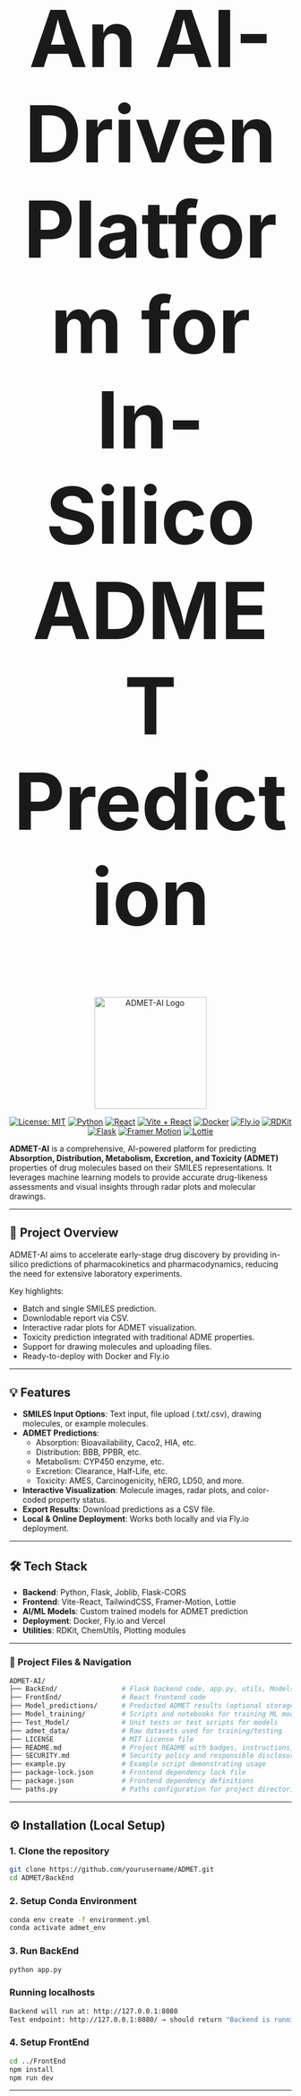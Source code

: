 <div align="center">

  <!-- Title -->
  <h1 style="font-size: 10em;">An AI-Driven Platform for In-Silico ADMET Prediction</h1>

  <!-- Logo -->
  <img width="200" height="200" alt="ADMET-AI Logo" src="https://github.com/user-attachments/assets/af4851f7-a076-486d-9cce-06365cfe0bb6" />

  <!-- Badges -->
  <p>
    <a href="LICENSE"><img src="https://img.shields.io/badge/License-MIT-yellow.svg" alt="License: MIT"></a>
    <a href="https://www.python.org/"><img src="https://img.shields.io/badge/Python-3.12-blue.svg" alt="Python"></a>
    <a href="https://reactjs.org/"><img src="https://img.shields.io/badge/React-18.2.0-blue.svg" alt="React"></a>
    <a href="https://vitejs.dev/"><img src="https://img.shields.io/badge/Vite-React-orange.svg" alt="Vite + React"></a>
    <a href="https://www.docker.com/"><img src="https://img.shields.io/badge/Docker-Container-blue.svg" alt="Docker"></a>
    <a href="https://fly.io/"><img src="https://img.shields.io/badge/Deployment-Fly.io-purple.svg" alt="Fly.io"></a>
    <a href="https://www.rdkit.org/"><img src="https://img.shields.io/badge/RDKit-Chemistry-green.svg" alt="RDKit"></a>
    <a href="https://flask.palletsprojects.com/"><img src="https://img.shields.io/badge/Flask-Backend-orange.svg" alt="Flask"></a>
    <a href="https://framer.com/motion/"><img src="https://img.shields.io/badge/FramerMotion-Animation-pink.svg" alt="Framer Motion"></a>
    <a href="https://lottiefiles.com/"><img src="https://img.shields.io/badge/Lottie-Animations-blue.svg" alt="Lottie"></a>
  </p>

</div>

**ADMET-AI** is a comprehensive, AI-powered platform for predicting **Absorption, Distribution, Metabolism, Excretion, and Toxicity (ADMET)** properties of drug molecules based on their SMILES representations. It leverages machine learning models to provide accurate drug-likeness assessments and visual insights through radar plots and molecular drawings.

---

## 🚀 Project Overview

ADMET-AI aims to accelerate early-stage drug discovery by providing in-silico predictions of pharmacokinetics and pharmacodynamics, reducing the need for extensive laboratory experiments.  

Key highlights:

- Batch and single SMILES prediction.
- Downlodable report via CSV.
- Interactive radar plots for ADMET visualization.
- Toxicity prediction integrated with traditional ADME properties.
- Support for drawing molecules and uploading files.
- Ready-to-deploy with Docker and Fly.io

---

## 💡 Features

- **SMILES Input Options**: Text input, file upload (.txt/.csv), drawing molecules, or example molecules.
- **ADMET Predictions**:
  - Absorption: Bioavailability, Caco2, HIA, etc.
  - Distribution: BBB, PPBR, etc.
  - Metabolism: CYP450 enzyme, etc.
  - Excretion: Clearance, Half-Life, etc.
  - Toxicity: AMES, Carcinogenicity, hERG, LD50, and more.
- **Interactive Visualization**: Molecule images, radar plots, and color-coded property status.
- **Export Results**: Download predictions as a CSV file.
- **Local & Online Deployment**: Works both locally and via Fly.io deployment.

---

## 🛠 Tech Stack

- **Backend**: Python, Flask, Joblib, Flask-CORS
- **Frontend**: Vite-React, TailwindCSS, Framer-Motion, Lottie
- **AI/ML Models**: Custom trained models for ADMET prediction
- **Deployment**: Docker, Fly.io and Vercel
- **Utilities**: RDKit, ChemUtils, Plotting modules

---

### 📁 Project Files & Navigation
```bash
ADMET-AI/
├── BackEnd/                # Flask backend code, app.py, utils, Models folder
├── FrontEnd/               # React frontend code
├── Model_predictions/      # Predicted ADMET results (optional storage)
├── Model_training/         # Scripts and notebooks for training ML models
├── Test_Model/             # Unit tests or test scripts for models
├── admet_data/             # Raw datasets used for training/testing
├── LICENSE                 # MIT License file
├── README.md               # Project README with badges, instructions, contributors
├── SECURITY.md             # Security policy and responsible disclosure
├── example.py              # Example script demonstrating usage
├── package-lock.json       # Frontend dependency lock file
├── package.json            # Frontend dependency definitions
└── paths.py                # Paths configuration for project directories/files
```

---

## ⚙️ Installation (Local Setup)

### **1. Clone the repository**
```bash
git clone https://github.com/yourusername/ADMET.git
cd ADMET/BackEnd
```

### **2. Setup Conda Environment**
```bash
conda env create -f environment.yml
conda activate admet_env
```

### **3. Run BackEnd**
```bash
python app.py
```
### **Running localhosts**
```bash
Backend will run at: http://127.0.0.1:8080
Test endpoint: http://127.0.0.1:8080/ → should return "Backend is running."
```

### **4. Setup FrontEnd**
```bash
cd ../FrontEnd
npm install
npm run dev
```

---

## 🌐 Deployment

### **1. Docker**
```bash
docker build -t admet-ai .
docker run -p 8080:8080 admet-ai
```

### **2. Fly.io**
```bash
"C:\Users\Rohith Reddy G K\.fly\bin\flyctl.exe" launch
```

---

## 🖥 Usage

- Input molecule SMILES via text, file, draw, or example.
- Click Predict.
- View interactive ADMET radar plots and molecular images.
- Optionally, download all results as CSV.

---

## 🧪 Contribution

Contributions are welcome! To contribute:
- Fork the repository
- Create a branch: git checkout -b feature-name
- Make changes and commit: git commit -m "Add new feature"
- Push to branch: git push origin feature-name
- Open a Pull Request

---

### 👥 Contributors
| Name                 | GitHub                                     | LinkedIn                                               |
| ---------------------| ------------------------------------------ | ------------------------------------------------------ |
| Sheik Arshad Ibrahim | [GitHub](https://github.com/arshadibrahim882) | [LinkedIn](https://www.linkedin.com/in/sheik-arshad-ibrahim-33a16829a/) |
| Rohith Reddy G K     | [GitHub](https://github.com/RohithReddyGK)  | [LinkedIn](https://www.linkedin.com/in/rohithreddygk/)  |
| Sayed Jahangir Ali   | [GitHub](https://github.com/Jahangir-ali-74)      |  -  |
| Thirumurugan M       | [GitHub](https://github.com/thirumuruganmeganath-ops)      |  -     |


